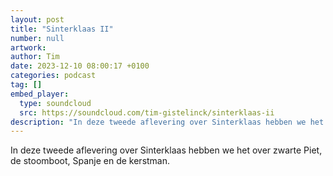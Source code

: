 ```yaml
---
layout: post
title: "Sinterklaas II"
number: null
artwork: 
author: Tim
date: 2023-12-10 08:00:17 +0100
categories: podcast
tag: []
embed_player:
  type: soundcloud
  src: https://soundcloud.com/tim-gistelinck/sinterklaas-ii
description: "In deze tweede aflevering over Sinterklaas hebben we het over zwarte Piet, de stoomboot, Spanje en de kerstman."
---
```

In deze tweede aflevering over Sinterklaas hebben we het over zwarte Piet, de stoomboot, Spanje en de kerstman.